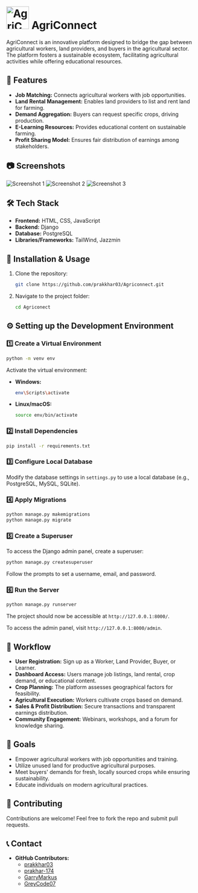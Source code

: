 # <img src="https://i.postimg.cc/D0r4xCg4/dark-Mode-Logo.png" alt="AgriConnect Logo" width="60"> AgriConnect 

AgriConnect is an innovative platform designed to bridge the gap between agricultural workers, land providers, and buyers in the agricultural sector. The platform fosters a sustainable ecosystem, facilitating agricultural activities while offering educational resources.

## 🌟 Features
- **Job Matching:** Connects agricultural workers with job opportunities.
- **Land Rental Management:** Enables land providers to list and rent land for farming.
- **Demand Aggregation:** Buyers can request specific crops, driving production.
- **E-Learning Resources:** Provides educational content on sustainable farming.
- **Profit Sharing Model:** Ensures fair distribution of earnings among stakeholders.

## 📷 Screenshots
![Screenshot 1](https://i.postimg.cc/XvVDVhhx/Screenshot-2025-02-20-150032.png)
![Screenshot 2](https://i.postimg.cc/rstfnL0y/Screenshot-2025-02-20-150247.png)
![Screenshot 3](https://i.postimg.cc/t7Q28mW3/Screenshot-2025-02-20-150319.png)

## 🛠️ Tech Stack
- **Frontend:** HTML, CSS, JavaScript
- **Backend:** Django
- **Database:** PostgreSQL
- **Libraries/Frameworks:** TailWind, Jazzmin

## 🚀 Installation & Usage
1. Clone the repository:
   ```sh
   git clone https://github.com/prakkhar03/Agriconnect.git
   ```
2. Navigate to the project folder:
   ```sh
   cd Agriconect
   ```

## ⚙️ Setting up the Development Environment
### 1️⃣ Create a Virtual Environment
```sh
python -m venv env
```
Activate the virtual environment:
- **Windows:**
  ```sh
  env\Scripts\activate
  ```
- **Linux/macOS:**
  ```sh
  source env/bin/activate
  ```

### 2️⃣ Install Dependencies
```sh
pip install -r requirements.txt
```

### 3️⃣ Configure Local Database
Modify the database settings in `settings.py` to use a local database (e.g., PostgreSQL, MySQL, SQLite).

### 4️⃣ Apply Migrations
```sh
python manage.py makemigrations
python manage.py migrate
```

### 5️⃣ Create a Superuser
To access the Django admin panel, create a superuser:
```sh
python manage.py createsuperuser
```
Follow the prompts to set a username, email, and password.

### 6️⃣ Run the Server
```sh
python manage.py runserver
```
The project should now be accessible at `http://127.0.0.1:8000/`.

To access the admin panel, visit `http://127.0.0.1:8000/admin`.


## 📌 Workflow
- **User Registration:** Sign up as a Worker, Land Provider, Buyer, or Learner.
- **Dashboard Access:** Users manage job listings, land rental, crop demand, or educational content.
- **Crop Planning:** The platform assesses geographical factors for feasibility.
- **Agricultural Execution:** Workers cultivate crops based on demand.
- **Sales & Profit Distribution:** Secure transactions and transparent earnings distribution.
- **Community Engagement:** Webinars, workshops, and a forum for knowledge sharing.

## 🎯 Goals
- Empower agricultural workers with job opportunities and training.
- Utilize unused land for productive agricultural purposes.
- Meet buyers' demands for fresh, locally sourced crops while ensuring sustainability.
- Educate individuals on modern agricultural practices.

## 🤝 Contributing
Contributions are welcome! Feel free to fork the repo and submit pull requests.


## 📞 Contact
- **GitHub Contributors:**
  - [prakkhar03](https://github.com/prakkhar03)
  - [prakhar-174](https://github.com/prakhar-174)
  - [GarryMarkus](https://github.com/GarryMarkus)
  - [GreyCode07](https://github.com/GreyCode07) 

